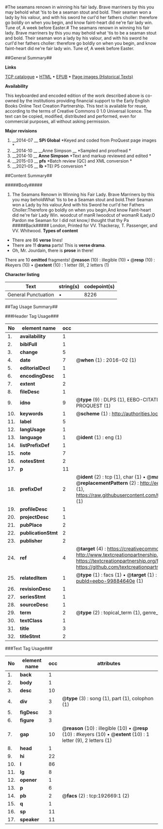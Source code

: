 #The seamans renown in winning his fair lady. Brave marriners by this you may behold what 'tis to be a seaman stout and bold. Their seaman won a lady by his valour, and with his sword he curl'd her fathers choller: therefore go boldly on when you begin, and know faint-heart did ne're fair lady win. Tune of, A week before Easter.#
The seamans renown in winning his fair lady. Brave marriners by this you may behold what 'tis to be a seaman stout and bold. Their seaman won a lady by his valour, and with his sword he curl'd her fathers choller: therefore go boldly on when you begin, and know faint-heart did ne're fair lady win. Tune of, A week before Easter.

##General Summary##

**Links**

[TCP catalogue](http://www.ota.ox.ac.uk/tcp/)  • 
[HTML](http://tei.it.ox.ac.uk/tcp/Texts-HTML/free/B29/B29566.html)  • 
[EPUB](http://tei.it.ox.ac.uk/tcp/Texts-EPUB/free/B29/B29566.epub) • 
[Page images (Historical Texts)](https://historicaltexts.jisc.ac.uk/eebo-99884640e)

**Availability**

This keyboarded and encoded edition of the work described above is co-owned by the
    institutions providing financial support to the Early English Books Online Text Creation
    Partnership. This text is available for reuse, according to the terms of  Creative Commons 0 1.0 Universal
    licence. The text can be copied, modified, distributed and performed, even for commercial
    purposes, all without asking permission.

**Major revisions**

1. __2014-07 __ __SPi Global__ *Keyed and coded from ProQuest page images *
1. __2014-10 __ __Anne Simpson __ *Sampled and proofread *
1. __2014-10 __ __Anne Simpson__ *Text and markup reviewed and edited *
1. __2015-03 __ __pfs__ *Batch review (QC) and XML conversion *
1. __2021-05 __ __lb__ *TEI P5 conversion *

##Content Summary##

#####Body#####

1. The Seamans Renown in Winning his Fair Lady.
Brave Marriners by this you may beholdWhat 'tis to be a Seaman stout and bold.Their Seaman won a Lady by his valour,And with his Sword he curl'd her Fathers Choller:Therefore go boldly on when you begin,And know Faint-heart did ne're fair Lady Win.
woodcut of manR Iwoodcut of womanR ILady.O Pardon me Seaman for I did not know,I thought that thy Pa
#####Back#####
London, Printed for VV. Thackeray, T. Passenger, and VV. Whitwood.
**Types of content**

  * There are 86 **verse** lines!
  * There are 11 **drama** parts! This is **verse drama**.
  * Oh, Mr. Jourdain, there is **prose** in there!

There are 10 **omitted** fragments! 
 @__reason__ (10) : illegible (10)  •  @__resp__ (10) : #keyers (10)  •  @__extent__ (10) : 1 letter (9), 2 letters (1)

**Character listing**


|Text|string(s)|codepoint(s)|
|---|---|---|
|General Punctuation|•|8226|

##Tag Usage Summary##

###Header Tag Usage###

|No|element name|occ|attributes|
|---|---|---|---|
|1.|__availability__|1||
|2.|__biblFull__|1||
|3.|__change__|5||
|4.|__date__|7| @__when__ (1) : 2016-02 (1)|
|5.|__editorialDecl__|1||
|6.|__encodingDesc__|1||
|7.|__extent__|2||
|8.|__fileDesc__|1||
|9.|__idno__|9| @__type__ (9) : DLPS (1), EEBO-CITATION (1), VID (1), EEBO-PROQUEST (1), STC (4), PROQUEST (1)|
|10.|__keywords__|1| @__scheme__ (1) : http://authorities.loc.gov/ (1)|
|11.|__label__|5||
|12.|__langUsage__|1||
|13.|__language__|1| @__ident__ (1) : eng (1)|
|14.|__listPrefixDef__|1||
|15.|__note__|7||
|16.|__notesStmt__|2||
|17.|__p__|11||
|18.|__prefixDef__|2| @__ident__ (2) : tcp (1), char (1)  •  @__matchPattern__ (2) : ([0-9\-]+):([0-9IVX]+) (1), (.+) (1)  •  @__replacementPattern__ (2) : http://eebo.chadwyck.com/downloadtiff?vid=$1&page=$2 (1), https://raw.githubusercontent.com/textcreationpartnership/Texts/master/tcpchars.xml#$1 (1)|
|19.|__profileDesc__|1||
|20.|__projectDesc__|1||
|21.|__pubPlace__|2||
|22.|__publicationStmt__|2||
|23.|__publisher__|2||
|24.|__ref__|4| @__target__ (4) : https://creativecommons.org/publicdomain/zero/1.0/ (1), http://www.textcreationpartnership.org/docs/. (1), https://textcreationpartnership.org/faq/#faq05 (1), https://github.com/textcreationpartnership (1)|
|25.|__relatedItem__|1| @__type__ (1) : facs (1)  •  @__target__ (1) : https://data.historicaltexts.jisc.ac.uk/view?pubId=eebo-99884640e (1)|
|26.|__revisionDesc__|1||
|27.|__seriesStmt__|1||
|28.|__sourceDesc__|1||
|29.|__term__|2| @__type__ (2) : topical_term (1), genre_form (1)|
|30.|__textClass__|1||
|31.|__title__|3||
|32.|__titleStmt__|2||


###Text Tag Usage###

|No|element name|occ|attributes|
|---|---|---|---|
|1.|__back__|1||
|2.|__body__|1||
|3.|__desc__|10||
|4.|__div__|3| @__type__ (3) : song (1), part (1), colophon (1)|
|5.|__figDesc__|3||
|6.|__figure__|3||
|7.|__gap__|10| @__reason__ (10) : illegible (10)  •  @__resp__ (10) : #keyers (10)  •  @__extent__ (10) : 1 letter (9), 2 letters (1)|
|8.|__head__|1||
|9.|__hi__|22||
|10.|__l__|86||
|11.|__lg__|8||
|12.|__opener__|1||
|13.|__p__|6||
|14.|__pb__|2| @__facs__ (2) : tcp:192669:1 (2)|
|15.|__q__|1||
|16.|__sp__|11||
|17.|__speaker__|11||
